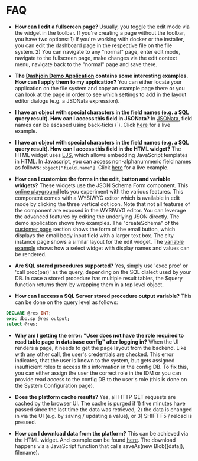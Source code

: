# FAQ

* **How can I edit a fullscreen page?** Usually, you toggle the edit mode via the widget in the toolbar. If you're creating a page without the toolbar, you have two options: 1) If you're working with docker or the installer, you can edit the dashboard page in the respective file on the file system. 2) You can navigate to any "normal" page, enter edit mode, navigate to the fullscreen page, make changes via the edit context menu, navigate back to the "normal" page and save there.

* **The [Dashjoin Demo Application](https://github.com/dashjoin/dashjoin-demo) contains some interesting examples. How can I apply them to my application?** You can either locate your application on the file system and copy an example page there or you can look at the page in order to see which settings to add in the layout editor dialogs (e.g. a JSONata expression).

* **I have an object with special characters in the field names (e.g. a SQL query result). How can I access this field in JSONata?** In [JSONata](https://docs.jsonata.org/simple#navigating-json-objects), field names can be escaped using back-ticks (`). Click [here](https://demo.my.dashjoin.com/#/page/html) for a live example.

* **I have an object with special characters in the field names (e.g. a SQL query result). How can I access this field in the HTML widget?** The HTML widget uses [EJS](https://ejs.co/), which allows embedding JavaScript templates in HTML. In Javascript, you can access non-alphanummeric field names as follows: `object["field.name"]`. Click [here](https://demo.my.dashjoin.com/#/page/html) for a live example.

* **How can I customize the forms in the edit, button and variable widgets?** These widgets use the JSON Schema Form component. This [online playground]() lets you experiment with the various features. This component comes with a WYSIWYG editor which is available in edit mode by clicking the three vertical dot icon. Note that not all features of the component are exposed in the WYSIWYG editor. You can leverage the advanced features by editing the underlying JSON directly. The demo application shows two examples. The "createSchema" of the [customer page](https://github.com/dashjoin/dashjoin-demo/blob/main/model/dj-database/dj%252Fnorthwind.json) section shows the form of the email button, which displays the email body input field with a larger text box. The city instance page shows a similar layout for the edit widget. The [variable example](https://github.com/dashjoin/dashjoin-demo/blob/main/model/page/variable.json) shows how a select widget with display names and values can be rendered.

* **Are SQL stored procedures supported?** Yes, simply use 'exec proc' or 'call proc(par)' as the query, depending on the SQL dialect used by your DB. In case a stored procedure has multiple result tables, the $query function returns them by wrapping them in a top level object.

* **How can I access a SQL Server stored procedure output variable?** This can be done on the query level as follows:

```sql
DECLARE @res INT;
exec dbo.sp @res output;
select @res;
```

* **Why am I getting the error: "User does not have the role required to read table page in database config" after logging in?** When the UI renders a page, it needs to get the page layout from the backend. Like with any other call, the user's credentials are checked. This error indicates, that the user is known to the system, but gets assigned insufficient roles to access this information in the config DB. To fix this, you can either assign the user the correct role in the IDM or you can provide read access to the config DB to the user's role (this is done on the System Configuration page).

* **Does the platform cache results?** Yes, all HTTP GET requests are cached by the browser UI. The cache is purged if 1) five minutes have passed since the last time the data was retrieved, 2) the data is changed in via the UI (e.g. by saving / updating a value), or 3) SHIFT F5 / reload is pressed.

* **How can I download data from the platform?** This can be achieved via the HTML widget. And example can be found [here](https://github.com/dashjoin/dashjoin-demo/blob/main/model/page/html.json). The download happens via a JavaScript function that calls saveAs(new Blob([data]), filename).

